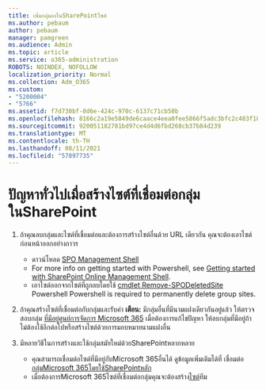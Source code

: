 ```yaml
---
title: เพิ่มกลุ่มลงในSharePointไซต์
ms.author: pebaum
author: pebaum
manager: pamgreen
ms.audience: Admin
ms.topic: article
ms.service: o365-administration
ROBOTS: NOINDEX, NOFOLLOW
localization_priority: Normal
ms.collection: Adm_O365
ms.custom:
- "5200004"
- "5766"
ms.assetid: f7d730bf-0d6e-424c-970c-6137c71cb50b
ms.openlocfilehash: 8166c2a19e5849de6caace4eea0fee5866f5adc3bfc2c483f18fc788c1bf2fa9
ms.sourcegitcommit: 920051182781bd97ce4d4d6fbd268cb37b84d239
ms.translationtype: MT
ms.contentlocale: th-TH
ms.lasthandoff: 08/11/2021
ms.locfileid: "57897735"
---
```

# <a name="common-issues-when-creating-a-group-connected-site-in-sharepoint"></a>ปัญหาทั่วไปเมื่อสร้างไซต์ที่เชื่อมต่อกลุ่มในSharePoint

1. ถ้าคุณลบกลุ่มและไซต์ที่เชื่อมต่อและต้องการสร้างไซต์อื่นด้วย URL เดียวกัน คุณจะต้องเอาไซต์ก่อนหน้าออกอย่างถาวร

   - ดาวน์โหลด [SPO Management Shell](https://support.office.com/article/introduction-to-the-sharepoint-online-management-shell-c16941c3-19b4-4710-8056-34c034493429)
   - For more info on getting started with Powershell, see [Getting started with SharePoint Online Management Shell](https://docs.microsoft.com/powershell/module/sharepoint-online/remove-sposite).
   - เอาไซต์ออกจากไซต์ที่ถูกลบโดยใช้ [cmdlet Remove-SPODeletedSite](https://docs.microsoft.com/powershell/module/sharepoint-online/remove-sposite?view=sharepoint-ps) Powershell Powershell is required to permanently delete group sites.

1. ถ้าคุณสร้างไซต์ที่เชื่อมต่อกับกลุ่มและรับคํา **เตือน:** มีกลุ่มอื่นที่มีนามแฝงเดียวกันอยู่แล้ว ให้ตรวจสอบกลุ่ม [ที่มีอยู่ศูนย์การจัดการ Microsoft 365](https://admin.microsoft.com/AdminPortal/Home#/groups) เมื่อต้องการแก้ไขปัญหา ให้ลบกลุ่มที่มีอยู่ถ้าไม่ต้องใช้อีกต่อไปหรือสร้างไซต์ด้วยการมอบหมายนามแฝงอื่น

1. มีหลายวิธีในการสร้างและใช้กลุ่มสมัยใหม่ด้วยSharePointหลากหลาย

   - คุณสามารถเชื่อมต่อไซต์ที่มีอยู่กับMicrosoft 365อื่นได้ ดูข้อมูลเพิ่มเติมได้ที่ เชื่อมต่อ[กลุ่มMicrosoft 365โดยใช้SharePointหลัก](https://docs.microsoft.com/sharepoint/dev/transform/modernize-connect-to-office365-group#connect-an-office-365-group-using-the-sharepoint-user-interface)
   - เมื่อต้องการMicrosoft 365ไซต์ที่เชื่อมต่อกลุ่มคุณจะต้องสร้าง[ไซต์](https://admin.microsoft.com/sharepoint)ทีม
